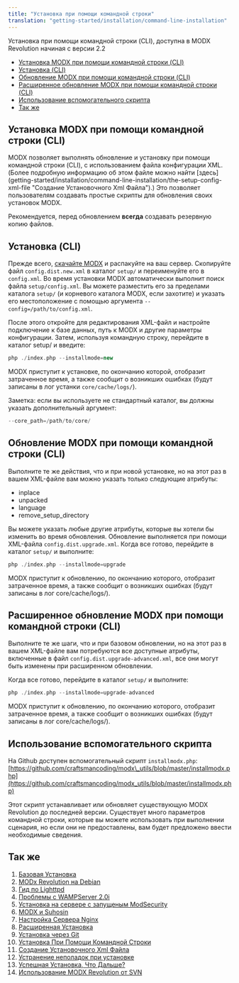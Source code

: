 ```yaml
---
title: "Установка при помощи командной строки"
translation: "getting-started/installation/command-line-installation"
---
```


Установка при помощи командной строки (CLI), доступна в MODX Revolution начиная с версии 2.2

- [Установка MODX при помощи командной строки (CLI)](#установка-modx-при-помощи-командной-строки-cli)
- [Установка (CLI)](#установка-cli)
- [Обновление MODX при помощи командной строки (CLI)](#обновление-modx-при-помощи-командной-строки-cli)
- [Расширенное обновление MODX при помощи командной строки (CLI)](#расширенное-обновление-modx-при-помощи-командной-строки-cli)
- [Использование вспомогательного скрипта](#использование-вспомогательного-скрипта)
- [Так же](#так-же)



## Установка MODX при помощи командной строки (CLI)

MODX позволяет выполнять обновление и установку при помощи командной строки (CLI), с использованием файла конфигурации XML. (Более подробную информацию об этом файле можно найти [здесь] (getting-started/installation/command-line-installation/the-setup-config-xml-file "Создание Установочного Xml Файла").) Это позволяет пользователям создавать простые скрипты для обновления своих установок MODX.

Рекомендуется, перед обновлением **всегда** создавать резервную копию файлов.


## Установка (CLI)

Прежде всего, [скачайте MODX](http://modx.com/download/) и распакуйте на ваш сервер. Скопируйте файл `config.dist.new.xml` в каталог `setup/` и переименуйте его в `config.xml`. Во время установки MODX автоматически выполнит поиск файла `setup/config.xml`. Вы можете разместить его за пределами каталога `setup/` (и корневого каталога MODX, если захотите) и указать его местоположение с помощью аргумента `--config=/path/to/config.xml`.

После этого откройте для редактирования XML-файл и настройте подключение к базе данных, путь к MODX и другие параметры конфигурации. Затем, используя командную строку, перейдите в каталог setup/ и введите:

``` php 
php ./index.php --installmode=new
```

MODX приступит к установке, по окончанию которой, отобразит затраченное время, а также сообщит о возникших ошибках (будут записаны в лог устанки `core/cache/logs/`).

Заметка: если вы используете не стандартный каталог, вы должны указать дополнительный аргумент:

``` php 
--core_path=/path/to/core/
```

## Обновление MODX при помощи командной строки (CLI)

Выполните те же действия, что и при новой установке, но на этот раз в вашем XML-файле вам можно указать только следующие атрибуты:

- inplace
- unpacked
- language
- remove\_setup\_directory

Вы можете указать любые другие атрибуты, которые вы хотели бы изменить во время обновления. Обновление выполняется при помощи XML-файла `config.dist.upgrade.xml`. Когда все готово, перейдите в каталог `setup/` и выполните:

``` php 
php ./index.php --installmode=upgrade
```

MODX приступит к обновлению, по окончанию которого, отобразит затраченное время, а также сообщит о возникших ошибках (будут записаны в лог  core/cache/logs/).

## Расширенное обновление MODX при помощи командной строки (CLI)

Выполните те же шаги, что и при базовом обновлении, но на этот раз в вашем XML-файле вам потребуются все доступные атрибуты, включенные в файл `config.dist.upgrade-advanced.xml`, все они могут быть изменены при расширенном обновлении.

Когда все готово, перейдите в каталог `setup/` и выполните:

``` php 
php ./index.php --installmode=upgrade-advanced
```

MODX приступит к обновлению, по окончанию которого, отобразит затраченное время, а также сообщит о возникших ошибках (будут записаны в лог  core/cache/logs/).

## Использование вспомогательного скрипта

На Github доступен вспомогательный скрипт `installmodx.php`: [https://github.com/craftsmancoding/modx\_utils/blob/master/installmodx.php](https://github.com/craftsmancoding/modx_utils/blob/master/installmodx.php)

Этот скрипт устанавливает или обновляет существующую MODX Revolution до последней версии. Существует много параметров командной строки, которые вы можете использовать при выполнении сценария, но если они не предоставлены, вам будет предложено ввести необходимые сведения. 

## Так же

1. [Базовая Установка](getting-started/installation/basic-installation)
2. [MODx Revolution на Debian](getting-started/installation/basic-installation/modx-revolution-on-debian)
3. [Гид по Lighttpd](getting-started/installation/basic-installation/lighttpd-guide)
4. [Проблемы с WAMPServer 2.0i](getting-started/installation/basic-installation/problems-with-wampserver-2.0i)
5. [Установка на сервере с запущеным ModSecurity](getting-started/installation/basic-installation/installation-on-a-server-running-modsecurity)
6. [MODX и Suhosin](getting-started/installation/basic-installation/modx-and-suhosin)
7. [Настройка Сервера Nginx](getting-started/installation/basic-installation/nginx-server-config)
8. [Расширенная Установка](getting-started/installation/advanced-installation)
9. [Установка через Git](getting-started/installation/git-installation)
10. [Установка При Помощи Командной Строки](getting-started/installation/command-line-installation)
11. [Создание Установочного Xml Файла](getting-started/installation/command-line-installation/the-setup-config-xml-file)
12. [Устранение неполадок при установке](getting-started/installation/troubleshooting-installation)
13. [Успешная Установка, Что Дальше?](getting-started/installation/successful-installation,-now-what-do-i-do)
14. [Использование MODX Revolution от SVN](getting-started/installation/using-modx-revolution-from-svn)
